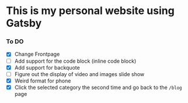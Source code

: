 # This is my personal website using Gatsby

### To DO

- [x] Change Frontpage
- [ ] Add support for the code block (inline code block)
- [x] Add support for backquote
- [ ] Figure out the display of video and images slide show
- [x] Weird format for phone
- [x] Click the selected category the second time and go back to the `/blog` page
